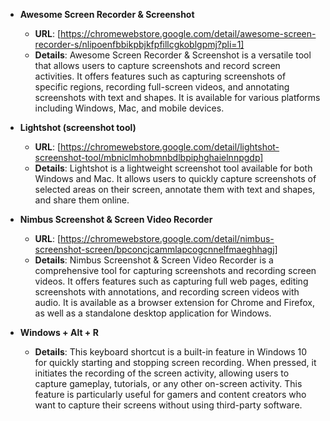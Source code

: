 - **Awesome Screen Recorder & Screenshot**
  - **URL**: [https://chromewebstore.google.com/detail/awesome-screen-recorder-s/nlipoenfbbikpbjkfpfillcgkoblgpmj?pli=1]
  - **Details**: Awesome Screen Recorder & Screenshot is a versatile tool that allows users to capture screenshots and record screen activities. It offers features such as capturing screenshots of specific regions, recording full-screen videos, and annotating screenshots with text and shapes. It is available for various platforms including Windows, Mac, and mobile devices.

- **Lightshot (screenshot tool)**
  - **URL**: [https://chromewebstore.google.com/detail/lightshot-screenshot-tool/mbniclmhobmnbdlbpiphghaielnnpgdp]
  - **Details**: Lightshot is a lightweight screenshot tool available for both Windows and Mac. It allows users to quickly capture screenshots of selected areas on their screen, annotate them with text and shapes, and share them online.

- **Nimbus Screenshot & Screen Video Recorder**
  - **URL**: [https://chromewebstore.google.com/detail/nimbus-screenshot-screen/bpconcjcammlapcogcnnelfmaeghhagj]
  - **Details**: Nimbus Screenshot & Screen Video Recorder is a comprehensive tool for capturing screenshots and recording screen videos. It offers features such as capturing full web pages, editing screenshots with annotations, and recording screen videos with audio. It is available as a browser extension for Chrome and Firefox, as well as a standalone desktop application for Windows.

- **Windows + Alt + R**
  - **Details**: This keyboard shortcut is a built-in feature in Windows 10 for quickly starting and stopping screen recording. When pressed, it initiates the recording of the screen activity, allowing users to capture gameplay, tutorials, or any other on-screen activity. This feature is particularly useful for gamers and content creators who want to capture their screens without using third-party software.

